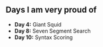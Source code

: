 <h2>Days I am very proud of</h2>
<ul>
    <li><b>Day 4:</b> Giant Squid</li>
    <li><b>Day 8:</b> Seven Segment Search</li>
    <li><b>Day 10:</b> Syntax Scoring</li>
</ul>